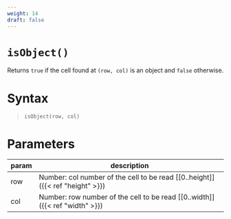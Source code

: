 ```yaml
---
weight: 14
draft: false
---
```


# `isObject()`

Returns `true` if the cell found at `(row, col)` is an object and `false` otherwise.

# Syntax

> `isObject(row, col)`

# Parameters

| param    | description                                                                     |
|----------|---------------------------------------------------------------------------------|
| row      | Number: col number of the cell to be read [\[0..height\]]({{< ref "height" >}}) |
| col      | Number: row number of the cell to be read [\[0..width\]]({{< ref "width" >}})   |
